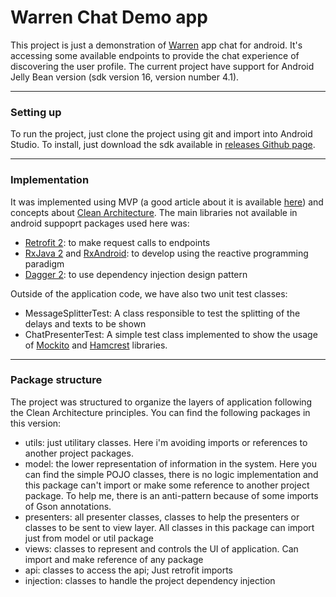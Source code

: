 # Warren Chat Demo app
This project is just a demonstration of [Warren](https://oiwarren.com/) app chat for android. It's accessing some available endpoints to provide the chat experience of discovering the user profile. 
The current project have support for Android Jelly Bean version (sdk version 16, version number 4.1).

----

### Setting up
To run the project, just clone the project using git and import into Android Studio. To install, just download the sdk available in [releases Github page](https://github.com/pablobaldez/WarrenChatDemo/releases).

----

### Implementation
It was implemented using MVP (a good article about it is available [here](https://antonioleiva.com/mvp-android/)) and concepts about [Clean Architecture](https://8thlight.com/blog/uncle-bob/2012/08/13/the-clean-architecture.html). The main libraries not available in android suppoprt packages used here was:

- [Retrofit 2](http://square.github.io/retrofit/): to make request calls to endpoints
- [RxJava 2](https://github.com/ReactiveX/RxJava) and [RxAndroid](https://github.com/ReactiveX/RxAndroid): to develop using the reactive programming paradigm
- [Dagger 2](https://github.com/google/dagger): to use dependency injection design pattern

Outside of the application code, we have also two unit test classes:
- MessageSplitterTest: A class responsible to test the splitting of the delays and texts to be shown
- ChatPresenterTest: A simple test class implemented to show the usage of [Mockito](https://github.com/mockito/mockito) and [Hamcrest](https://github.com/hamcrest/JavaHamcrest) libraries.

----

### Package structure
The project was structured to organize the layers of application following the Clean Architecture principles. You can find the following packages in this version:
- utils: just utilitary classes. Here i'm avoiding imports or references to another project packages.
- model: the lower representation of information in the system. Here you can find the simple POJO classes, there is no logic implementation and this package can't import or make some reference to another project package. To help me, there is an anti-pattern because of some imports of Gson annotations.
- presenters: all presenter classes, classes to help the presenters or classes to be sent to view layer. All classes in this package can import just from model or util package
- views: classes to represent and controls the UI of application. Can import and make reference of any package
- api: classes to access the api; Just retrofit imports
- injection: classes to handle the project dependency injection
